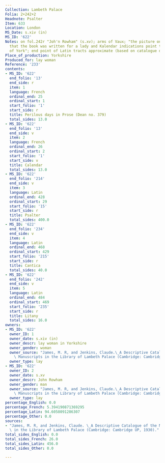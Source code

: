 ```yaml
---
Collection: Lambeth Palace
Folia: 2+242+2
Headnote: Psalter
Item: 633
Location: London
MS_Date: s.xiv (in)
MS_ID: '622'
Notes: on fol.242r "Joh'n Rowham" (s.xv); arms of Vaux; "the picture on f. 189b indicates
  that the book was written for a lady and Kalendar indications point to the province
  of York"; end point of Latin tracts approximate (based on catalogue description)
Place_of_production: Yorkshire
Produced_for: lay woman
Reference: '233'
contents:
- MS_ID: '622'
  end_folio: '13'
  end_side: r
  item: 1
  language: French
  ordinal_end: 25
  ordinal_start: 1
  start_folio: '1'
  start_side: r
  title: Perilous days in Prose (Dean no. 379)
  total_sides: 13.0
- MS_ID: '622'
  end_folio: '13'
  end_side: v
  item: 2
  language: French
  ordinal_end: 26
  ordinal_start: 2
  start_folio: '1'
  start_side: v
  title: Calendar
  total_sides: 13.0
- MS_ID: '622'
  end_folio: '214'
  end_side: v
  item: 3
  language: Latin
  ordinal_end: 428
  ordinal_start: 29
  start_folio: '15'
  start_side: r
  title: Psalter
  total_sides: 400.0
- MS_ID: '622'
  end_folio: '234'
  end_side: v
  item: 4
  language: Latin
  ordinal_end: 468
  ordinal_start: 429
  start_folio: '215'
  start_side: r
  title: Cantica
  total_sides: 40.0
- MS_ID: '622'
  end_folio: '242'
  end_side: v
  item: 5
  language: Latin
  ordinal_end: 484
  ordinal_start: 469
  start_folio: '235'
  start_side: r
  title: Litany
  total_sides: 16.0
owners:
- MS_ID: '622'
  owner_ID: 1
  owner_date: s.xiv (in)
  owner_descr: lay woman in Yorkshire
  owner_gender: woman
  owner_source: "James, M. R, and Jenkins, Claude.\_A Descriptive Catalogue of the\
    \ Manuscripts in the Library of Lambeth Palace (Cambridge: Cambridge UP, 1930)."
  owner_type: lay
- MS_ID: '622'
  owner_ID: 2
  owner_date: s.xv
  owner_descr: John Rowham
  owner_gender: man
  owner_source: "James, M. R, and Jenkins, Claude.\_A Descriptive Catalogue of the\
    \ Manuscripts in the Library of Lambeth Palace (Cambridge: Cambridge UP, 1930)."
  owner_type: lay
percentage_English: 0.0
percentage_French: 5.394190871369295
percentage_Latin: 94.6058091286307
percentage_Other: 0.0
sources:
- "James, M. R, and Jenkins, Claude. \_A Descriptive Catalogue of the Manuscripts\
  \ in the Library of Lambeth Palace (Cambridge: Cambridge UP, 1930)."
total_sides_English: 0.0
total_sides_French: 26.0
total_sides_Latin: 456.0
total_sides_Other: 0.0

---
```

